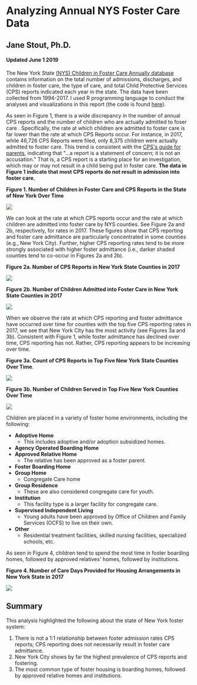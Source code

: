 # **Analyzing Annual NYS Foster Care Data**

## Jane Stout, Ph.D.
#### Updated June 1 2019

The New York State [(NYS) Children in Foster Care Annually database] contains information on the total number of admissions, discharges, and children in foster care, the type of care, and total Child Protective Services (CPS) reports indicated each year in the state. The data have been collected from 1994-2017. I used R programming language to conduct the analyses and visualizations in this report (the code is found [here](code.R)).

As seen in Figure 1, there is a wide discrepancy in the number of annual CPS reports and the number of children who are actually admitted to foser care . Specifically, the rate at which children are admitted to foster care is far lower than the rate at which CPS Reports occur. For instance, in 2017, while 46,726 CPS Reports were filed, only 8,375 children were actually admitted to foster care. This trend is consistent with the [CPS's guide for parents], indicating that "...a report is a statement of concern; it is not an accusation." That is, a CPS report is a starting place for an investigation, which may or may not result in a child being put in foster care. **The data in Figure 1 indicate that most CPS reports do not result in admission into foster care.**

**Figure 1. Number of Children in Foster Care and CPS Reports in the State of New York Over Time**

![](images/NYS_mulitline.png)

We can look at the rate at which CPS reports occur and the rate at which children are admitted into foster care by NYS counties. See Figure 2a and 2b, respectively, for rates in 2017. These figures show that CPS reporting and foster care admittance are particularly concentrated in some counties (e.g., New York City). Further, higher CPS reporting rates tend to be more strongly associated with higher foster admittance (i.e., darker shaded counties tend to co-occur in Figures 2a and 2b).

**Figure 2a. Number of CPS Reports in New York State Counties in 2017**

![](images/CPS_heat1.png)

**Figure 2b. Number of Children Admitted into Foster Care in New York State Counties in 2017**

![](images/Admitted_heat.png)

When we observe the rate at which CPS reporting and foster admittance have occurred over time for counties with the top five CPS reporting rates in 2017, we see that New York City has the most activity (see Figures 3a and 3b). Consistent with Figure 1, while foster admittance has declined over time, CPS reporting has not. Rather, CPS reporting appears to be increasing over time.

**Figure 3a. Count of CPS Reports in Top Five New York State Counties Over Time**.

![](images/top_five_CPS1.png)

**Figure 3b. Number of Children Served in Top Five New York Counties Over Time**

![](images/top_five_admitted.png)

Children are placed in a variety of foster home environments, including the following:

- **Adoptive Home**
  - This includes adoptive and/or adoption subsidized homes.
- **Agency Operated Boarding Home**
- **Approved Relative Home**
  - The relative has been approved as a foster parent.
- **Foster Boarding Home**
- **Group Home**
  - Congregate Care home
- **Group Residence**
  - These are also considered congregate care for youth.
- **Institution**
  - This facility type is a larger facility for congregate care.
- **Supervised Independent Living**
  - Young adults have been approved by Office of Children and Family Services (OCFS) to live on their own.
- **Other**
  - Residential treatment facilities, skilled nursing facilities, specialized schools, etc.

As seen in Figure 4, children tend to spend the most time in foster boarding homes, followed by approved relatives' homes, followed by institutions.

**Figure 4. Number of Care Days Provided for Housing Arrangements in New York State in 2017**

![](images/housing.png)
## Summary

This analysis highlighted the following about the state of New York foster system:
1. There is not a 1:1 relationship between foster admission rates CPS reports; CPS reporting does not necessarily result in foster care admittance.
2. New York City shows by far the highest prevalence of CPS reports and fostering.
3. The most common type of foster housing is boarding homes, followed by approved relative homes and institutions.


[(NYS) Children in Foster Care Annually database]: https://www.kaggle.com/new-york-state/nys-children-in-foster-care-annually

[CPS's guide for parents]: https://www.preventchildabuseny.org/resour/parents/guide-child-protective-services
